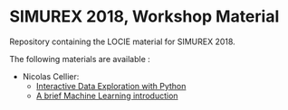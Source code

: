 # SIMUREX 2018, Workshop Material

Repository containing the LOCIE material for SIMUREX 2018.

The following materials are available :

- Nicolas Cellier:
  - [Interactive Data Exploration with Python](simurex2018_workshop/celliern/data_explore)
  - [A brief Machine Learning introduction](simurex2018_workshop/celliern/machine_learning)